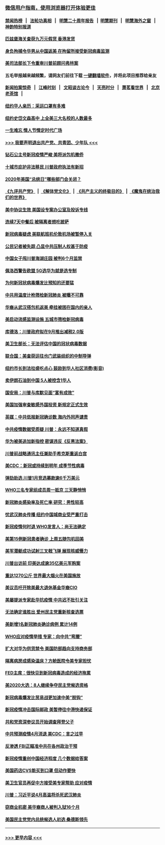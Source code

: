 ### [微信用户指南，使用浏览器打开体验更佳](https://github.com/gfw-breaker/banned-news1/blob/master/indexes/wechat-guide.md?t=0)
#### [禁闻热榜](热点新闻.md?t=0)  &nbsp;&nbsp;|&nbsp;&nbsp; [法轮功真相](https://github.com/gfw-breaker/truth/blob/master/README.md?t=0) &nbsp;&nbsp;|&nbsp;&nbsp; [明慧二十周年报告](https://github.com/gfw-breaker/mh-reports/blob/master/README.md?t=0) &nbsp;&nbsp;|&nbsp;&nbsp;[明慧期刊](https://github.com/gfw-breaker/mh-qikan) &nbsp;&nbsp;|&nbsp;&nbsp; [明慧海外之窗](https://github.com/gfw-breaker/mh-news/blob/master/README.md?t=0) &nbsp;&nbsp;|&nbsp;&nbsp; [神韵特别报道](https://github.com/gfw-breaker/mh-news/blob/master/shenyun.md?t=0)
#### [匹兹堡海关查获九万元假货 香港发货](../pages/nsc412/n11870716.md?t=02160033) 
#### [身负拘捕令华男从中国返美  在拘留所接受新冠病毒监测](../pages/nsc412/n11870710.md?t=02160033) 
#### [美司法部长下令重审川普前顾问弗林案](../pages/nsc412/n11870258.md?t=02160033) 
#### 五毛举报越来越频繁，请网友们前往下载 [一键翻墙软件](https://github.com/gfw-breaker/ssr-accounts)，并将此项目推荐给亲友
#### [新闻拍案惊奇](https://github.com/gfw-breaker/banned-news1/blob/master/pages/link4.md) &nbsp;&nbsp;|&nbsp;&nbsp; [江峰时刻](https://github.com/gfw-breaker/banned-news1/blob/master/pages/link4.md) &nbsp;&nbsp;|&nbsp;&nbsp; [文昭谈古论今](https://github.com/gfw-breaker/banned-news1/blob/master/pages/link4.md) &nbsp;&nbsp;|&nbsp;&nbsp; [天亮时分](https://github.com/gfw-breaker/banned-news1/blob/master/pages/link4.md) &nbsp;&nbsp;|&nbsp;&nbsp; [萧茗看世界](https://github.com/gfw-breaker/banned-news1/blob/master/pages/link4.md) &nbsp;&nbsp;|&nbsp;&nbsp; [北京老茶馆](https://github.com/gfw-breaker/banned-news1/blob/master/pages/link4.md) &nbsp;&nbsp;|&nbsp;&nbsp; 
#### [纽约华人亲历：采运口罩有多难](../pages/nsc412/n11870531.md?t=02160033) 
#### [纽约史岱文森高中  上全美三大名校的人数最多](../pages/nsc412/n11870557.md?t=02160033) 
#### [一生难忘 情人节情定时代广场](../pages/nsc412/n11870536.md?t=02160033) 
#### [>>> 我要声明退出共产党、共青团、少年队 <<<](https://github.com/begood0513/goodnews/blob/master/quit/letter.md) 
#### [钻石公主号新冠疫情严峻 美将派包机撤侨](../pages/nsc412/n11870505.md?t=02160033) 
#### [十城市庇护非法移民 川普政府执法有新招](../pages/nsc412/n11870410.md?t=02160033) 
#### [2020年美国“总统日”哪些部门会关闭？](../pages/nsc412/n11870148.md?t=02160033) 
#### [《九评共产党》](https://github.com/begood0513/9ping.md/blob/master/README.md) &nbsp;|&nbsp; [《解体党文化》](../../../../jtdwh.md/blob/master/README.md)  &nbsp;|&nbsp; [《共产主义的终极目的》](../../../../gczydzjmd.md/blob/master/README.md) &nbsp;|&nbsp; [《魔鬼在统治我们的世界》](../../../../mgztzwmdsj.md/blob/master/README.md) 
#### [美中协议生效 美国设专案办公室及投诉专线](../pages/nsc412/n11870266.md?t=02160033) 
#### [连续7天中餐后 被隔离者想吃披萨](../pages/nsc412/n11870243.md?t=02160033) 
#### [新冠病毒疑虑 美联航班机伦敦机场被暂停入关](../pages/nsc412/n11870015.md?t=02160033) 
#### [公民记者被失踪 凸显中共压制人权甚于防疫](../pages/nsc412/n11870042.md?t=02160033) 
#### [中国女子闯川普海湖庄园 被判6个月监禁](../pages/nsc412/n11869919.md?t=02160033) 
#### [佩洛西警告欧盟 5G选华为就是选专制](../pages/nsc412/n11869898.md?t=02160033) 
#### [为何新冠状病毒爆发比预知的还要猛](../pages/nsc412/n11869828.md?t=02160033) 
#### [中共用温度计枪筛检新冠肺炎 被曝不可靠](../pages/nsc412/n11869707.md?t=02160033) 
#### [华裔从武汉搭包机返美 牵挂被困在国内的亲人](../pages/nsc412/n11869711.md?t=02160033) 
#### [美启动流感监测设施 五城市筛检新冠病毒](../pages/nsc412/n11869689.md?t=02160033) 
#### [库德洛：川普政府拟在9月推出减税2.0版](../pages/nsc412/n11869627.md?t=02160033) 
#### [美卫生部长：无法评估中国的冠状病毒数据](../pages/nsc412/n11869301.md?t=02160033) 
#### [联合国：美查获运往也门武装组织的中制导弹](../pages/nsc412/n11868677.md?t=02160033) 
#### [纽约市长到法拉盛吃点心  鼓励到华人社区消费(影音)](../pages/nsc412/n11868197.md?t=02160033) 
#### [卖伊朗石油到中国  5人被控含1华人](../pages/nsc412/n11867988.md?t=02160033) 
#### [国安局：川普与库默见面“富有成效”](../pages/nsc412/n11867976.md?t=02160033) 
#### [美国加强审查敏感外国投资 新规定正式生效](../pages/nsc412/n11868041.md?t=02160033) 
#### [英媒：中共低报新冠确诊数 海内外同声谴责](../pages/nsc412/n11867421.md?t=02160033) 
#### [中共疫情数据受质疑 川普：永远不知道真假](../pages/nsc412/n11867195.md?t=02160033) 
#### [华为被美追加新指控 密谋违反《反黑法案》](../pages/nsc412/n11867191.md?t=02160033) 
#### [川普前战略通讯主任兼助手希克斯重返白宫](../pages/nsc412/n11867104.md?t=02160033) 
#### [美CDC：新冠或持续到明年 成季节性病毒](../pages/nsc412/n11867279.md?t=02160033) 
#### [弹劾助选 川普1月竞选募款逾6千万美元](../pages/nsc412/n11866950.md?t=02160033) 
#### [WHO三名专家组成员周一抵京 三天静悄悄](../pages/nsc412/n11866947.md?t=02160033) 
#### [新冠肺炎感染率及死亡率 研究：男性较高](../pages/nsc412/n11866956.md?t=02160033) 
#### [忧武汉肺炎传播 纽约中国城商业受严重打击](../pages/nsc412/n11866902.md?t=02160033) 
#### [新冠疫情何时退 WHO发言人：尚无法确定](../pages/nsc412/n11866864.md?t=02160033) 
#### [美第15例新冠患者确诊 上周五随包机回美](../pages/nsc412/n11866852.md?t=02160033) 
#### [美军潜艇成功试射三叉戟飞弹 展现核威慑力](../pages/nsc412/n11866046.md?t=02160033) 
#### [川普出访前 印美达成逾35亿美元军购案](../pages/nsc412/n11865444.md?t=02160033) 
#### [重达1270公斤 世界最大烟火在美国施放](../pages/nsc412/n11865198.md?t=02160033) 
#### [美议员吁开除美最大退休基金华裔CIO](../pages/nsc412/n11865230.md?t=02160033) 
#### [美屡提派专家赴华抗疫情 中共迟不批引关注](../pages/nsc412/n11864719.md?t=02160033) 
#### [无法确定谁胜出 爱州民主党重新核查选票](../pages/nsc412/n11864830.md?t=02160033) 
#### [美新增1名新冠肺炎确诊病例 累计14例](../pages/nsc412/n11864893.md?t=02160033) 
#### [WHO应对疫情举措 专家：向中共“弯腰”](../pages/nsc412/n11864727.md?t=02160033) 
#### [扩大对华为供货禁令 美国防部趋向支持商务部](../pages/nsc412/n11864773.md?t=02160033) 
#### [隔离病房成感染温床？方舱医院令美专家担忧](../pages/nsc412/n11864575.md?t=02160033) 
#### [FED主席：很快见到新冠病毒造成的经济拖累](../pages/nsc412/n11864507.md?t=02160033) 
#### [美2020大选：8人继续争夺民主党候选资格](../pages/nsc412/n11864327.md?t=02160033) 
#### [新冠病毒爆发比贸易战更加速中美“脱钩”](../pages/nsc412/n11864470.md?t=02160033) 
#### [新冠疫情冲击国际邮政 美暂停往中港快递保证](../pages/nsc412/n11864207.md?t=02160033) 
#### [共和党资深参议员开始调查拜登父子](../pages/nsc412/n11863984.md?t=02160033) 
#### [中共预测疫情4月消退 美CDC：言之过早](../pages/nsc412/n11864310.md?t=02160033) 
#### [反渗透 FBI正瞄准中共在各州政治干预](../pages/nsc412/n11864300.md?t=02160033) 
#### [新冠疫情重创中国经济程度 几个数据给答案](../pages/nsc412/n11864203.md?t=02160033) 
#### [美国药店CVS能买到口罩 但动作要快](../pages/nsc412/n11862438.md?t=02160033) 
#### [美卫生官员再促中方接受美专家帮助 应对疫情](../pages/nsc412/n11864043.md?t=02160033) 
#### [川普：习近平说4月高温将杀死武汉肺炎](../pages/nsc412/n11860814.md?t=02160033) 
#### [窃商业机密 美华裔商人被判入狱16个月](../pages/nsc412/n11863911.md?t=02160033) 
#### [美国民主党党内总统候选人初选 桑德斯领先](../pages/nsc412/n11863475.md?t=02160033) 

----
#### [ >>> 更早内容 <<< ](../indexes/nsc412-earlier.md)
